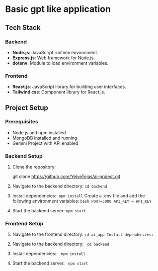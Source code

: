 # Basic gpt like application



## Tech Stack

### Backend

- **Node.js**: JavaScript runtime environment.
- **Express.js**: Web framework for Node.js.
- **dotenv**: Module to load environment variables.

### Frontend

- **React.js**: JavaScript library for building user interfaces.
- **Tailwind css**: Component library for React.js.


## Project Setup

### Prerequisites

- Node.js and npm installed
- MongoDB installed and running
- Gemini Project with  API enabled


### Backend Setup

1. Clone the repository:
  
   git clone https://github.com/YelveTejas/ai-project.git
  
  
2. Navigate to the backend directory:
     ``
      cd backend
   ``
 

4. Install dependencies::
  ``
      npm install
  ``
Create a .env file and add the following environment variables:
  `` bash
      PORT=5000
      API_KEY = API_KEY
   ``
  
7. Start the backend server:
    ``
      npm start
   ``
   
### Frontend Setup

1. Navigate to the frontend directory:
  ``
  cd ai_app
  Install dependencies:
  ``

2. Navigate to the backend directory:
   `` 
      cd backend
   ``
   
3. Install dependencies::
   `` 
      npm install
   ``

4. Start the backend server:
    `` 
      npm start
   ``

